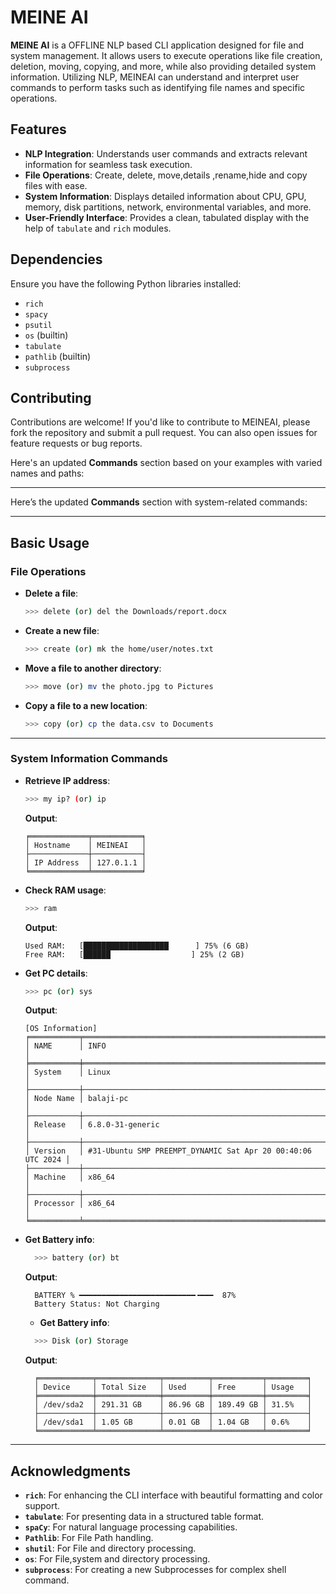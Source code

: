 # MEINE AI

**MEINE AI** is a OFFLINE NLP based CLI application designed for file and system management. It allows users to execute operations like file creation, deletion, moving, copying, and more, while also providing detailed system information. Utilizing NLP, MEINEAI can understand and interpret user commands to perform tasks such as identifying file names and specific operations.

## Features

- **NLP Integration**: Understands user commands and extracts relevant information for seamless task execution.
- **File Operations**: Create, delete, move,details ,rename,hide and copy files with ease.
- **System Information**: Displays detailed information about CPU, GPU, memory, disk partitions, network, environmental variables, and more.
- **User-Friendly Interface**: Provides a clean, tabulated display with the help of `tabulate` and `rich` modules.



## Dependencies

Ensure you have the following Python libraries installed:

- `rich`
- `spacy`
- `psutil`
- `os` (builtin)
- `tabulate`
- `pathlib` (builtin)
- `subprocess`




## Contributing

Contributions are welcome! If you'd like to contribute to MEINEAI, please fork the repository and submit a pull request. You can also open issues for feature requests or bug reports.

Here's an updated **Commands** section based on your examples with varied names and paths:  

---

Here’s the updated **Commands** section with system-related commands:  

---

## Basic Usage  

### File Operations  

- **Delete a file**:  
  ```bash
  >>> delete (or) del the Downloads/report.docx
  ```  

- **Create a new file**:  
  ```bash
  >>> create (or) mk the home/user/notes.txt
  ```  

- **Move a file to another directory**:  
  ```bash
  >>> move (or) mv the photo.jpg to Pictures
  ```  

- **Copy a file to a new location**:  
  ```bash
  >>> copy (or) cp the data.csv to Documents
  ```  

---

### System Information Commands  

- **Retrieve IP address**:  
  ```bash
  >>> my ip? (or) ip
  ```  
  **Output**:  
  ```
  ╒═════════════╤═══════════╕
  │ Hostname    │ MEINEAI   │
  ├─────────────┼───────────┤
  │ IP Address  │ 127.0.1.1 │
  ╘═════════════╧═══════════╛
  ```  

- **Check RAM usage**:  
  ```bash
  >>> ram
  ```  
  **Output**:  
  ```
  Used RAM:   [███████████████████      ] 75% (6 GB)
  Free RAM:   [██████                  ] 25% (2 GB)
  ```



- **Get PC details**:  
  ```bash
  >>> pc (or) sys
  ```  
  **Output**:  
  ```
  [OS Information]
  ╒═══════════╤═════════════════════════════════════════════════════════════╕
  │ NAME      │ INFO                                                        │
  ╞═══════════╪═════════════════════════════════════════════════════════════╡
  │ System    │ Linux                                                       │
  ├───────────┼─────────────────────────────────────────────────────────────┤
  │ Node Name │ balaji-pc                                                   │
  ├───────────┼─────────────────────────────────────────────────────────────┤
  │ Release   │ 6.8.0-31-generic                                            │
  ├───────────┼─────────────────────────────────────────────────────────────┤
  │ Version   │ #31-Ubuntu SMP PREEMPT_DYNAMIC Sat Apr 20 00:40:06 UTC 2024 │
  ├───────────┼─────────────────────────────────────────────────────────────┤
  │ Machine   │ x86_64                                                      │
  ├───────────┼─────────────────────────────────────────────────────────────┤
  │ Processor │ x86_64                                                      │
  ╘═══════════╧═════════════════════════════════════════════════════════════╛
  ```
- **Get Battery info**:
  ```bash
    >>> battery (or) bt 
  ```
  **Output**:  
  ```
    BATTERY % ━━━━━━━━━━━━━━━━━━━━━━━━━━╺━━━  87%
    Battery Status: Not Charging
  ```
  - **Get Battery info**:
  ```bash
    >>> Disk (or) Storage

  ```
  **Output**:  
  ```
    ╒════════════╤══════════════╤══════════╤═══════════╤═════════╕
    │ Device     │ Total Size   │ Used     │ Free      │ Usage   │
    ╞════════════╪══════════════╪══════════╪═══════════╪═════════╡
    │ /dev/sda2  │ 291.31 GB    │ 86.96 GB │ 189.49 GB │ 31.5%   │
    ├────────────┼──────────────┼──────────┼───────────┼─────────┤
    │ /dev/sda1  │ 1.05 GB      │ 0.01 GB  │ 1.04 GB   │ 0.6%    │
    ╘════════════╧══════════════╧══════════╧═══════════╧═════════╛
  ```
---  



## Acknowledgments

- **`rich`**: For enhancing the CLI interface with beautiful formatting and color support.
- **`tabulate`**: For presenting data in a structured table format.
- **`spaCy`**: For natural language processing capabilities.
- **`Pathlib`**: For File Path handling.
- **`shutil`**: For File and directory processing.
- **`os`**: For File,system and directory processing.
- **`subprocess`**: For creating a new Subprocesses for complex shell command.

